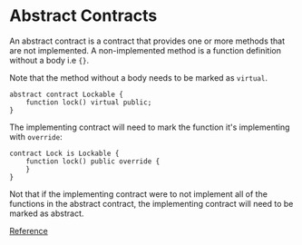 # Abstract Contracts
An abstract contract is a contract that provides one or more methods that are not implemented. A non-implemented method is a function definition without a body i.e `{}`. 

Note that the method without a body needs to be marked as `virtual`.
```solidity
abstract contract Lockable {
    function lock() virtual public;
}
```
The implementing contract will need to mark the function it's implementing with `override`:
```solidity
contract Lock is Lockable {
    function lock() public override {
    }
}
```
Not that if the implementing contract were to not implement all of the functions in the abstract contract, the implementing contract will need to be marked as abstract.

[Reference]("https://docs.soliditylang.org/en/v0.8.17/contracts.html#abstract-contracts")
